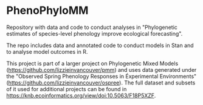 # PhenoPhyloMM
Repository with data and code to conduct analyses in "Phylogenetic estimates of species-level phenology improve ecological forecasting". 

The repo includes data and annotated code to conduct models in Stan and to analyse model outcomes in R.

This project is part of a larger project on Phylogenetic Mixed Models (https://github.com/lizzieinvancouver/pmm) and uses data generated under the "Observed Spring Phenology Responses in Éxperimental Environments" (https://github.com/lizzieinvancouver/ospree). The full dataset and subsets of it used for additional projects can be found in https://knb.ecoinformatics.org/view/doi:10.5063/F18P5XZF.
